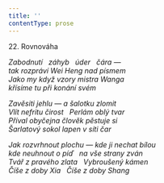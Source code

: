 ```yaml
---
title: ''
contentType: prose
---
```


22. Rovnováha

_Zabodnutí   záhyb   úder   čára —  
tak rozpráví Wei Heng nad písmem  
Jako my když vzory mistra Wanga  
křísíme tu při konání svém_

_Zavěsiti jehlu — a šalotku zlomit  
Vlít nefritu čirost   Perlám oblý tvar  
Příval obyčejna člověk pěstuje si  
Šarlatový sokol lapen v síti čar_

_Jak rozvrhnout plochu — kde ji nechat bílou  
kde neuhnout o píď   na vše strany zván  
Tvář z pravého zlata   Vybroušený kámen  
Číše z doby Xia   Číše z doby Shang_
